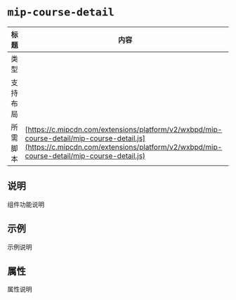 # `mip-course-detail`

标题|内容
----|----
类型|
支持布局|
所需脚本| [https://c.mipcdn.com/extensions/platform/v2/wxbpd/mip-course-detail/mip-course-detail.js](https://c.mipcdn.com/extensions/platform/v2/wxbpd/mip-course-detail/mip-course-detail.js)

## 说明

组件功能说明

## 示例

示例说明

## 属性

属性说明
